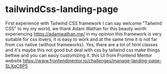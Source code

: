 # tailwindCss-landing-page
First experience with Tailwind CSS framework
I can say welcome  "Tailwind CSS" to my my world, we thank Adam Wathan for this beauty worth experiencing https://adamwathan.me/
in my opinion this framework is very suitable for css lovers, it is easy to work and at the same time it is not far from css native (without frameworks). 
Yes, there are a lot of html classes and  it's maybe this not good but deal with css by tailwind css make things bettwe and you can easiy customizing it.
this UI from  Frontend Mentor website
https://www.frontendmentor.io/challenges/manage-landing-page-SLXqC6P5
